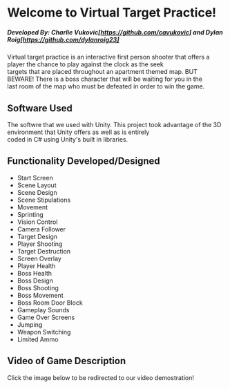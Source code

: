 
# Welcome to Virtual Target Practice!

##### Developed By: Charlie Vukovic[https://github.com/cavukovic] and Dylan Roig[https://github.com/dylanroig23]

Virtual target practice is an interactive first person shooter that offers a player the chance to play against the clock as the seek  
targets that are placed throughout an apartment themed map. BUT BEWARE! There is a boss character that will be waiting for you in the  
last room of the map who must be defeated in order to win the game.

## Software Used

The softwre that we used with Unity. This project took advantage of the 3D environment that Unity offers as well as is entirely  
coded in C# using Unity's built in libraries.

## Functionality Developed/Designed

- Start Screen
- Scene Layout
- Scene Design
- Scene Stipulations
- Movement
- Sprinting
- Vision Control
- Camera Follower
- Target Design
- Player Shooting
- Target Destruction
- Screen Overlay
- Player Health
- Boss Health
- Boss Design
- Boss Shooting
- Boss Movement
- Boss Room Door Block
- Gameplay Sounds
- Game Over Screens
- Jumping
- Weapon Switching
- Limited Ammo

## Video of Game Description
Click the image below to be redirected to our video demostration!







 
